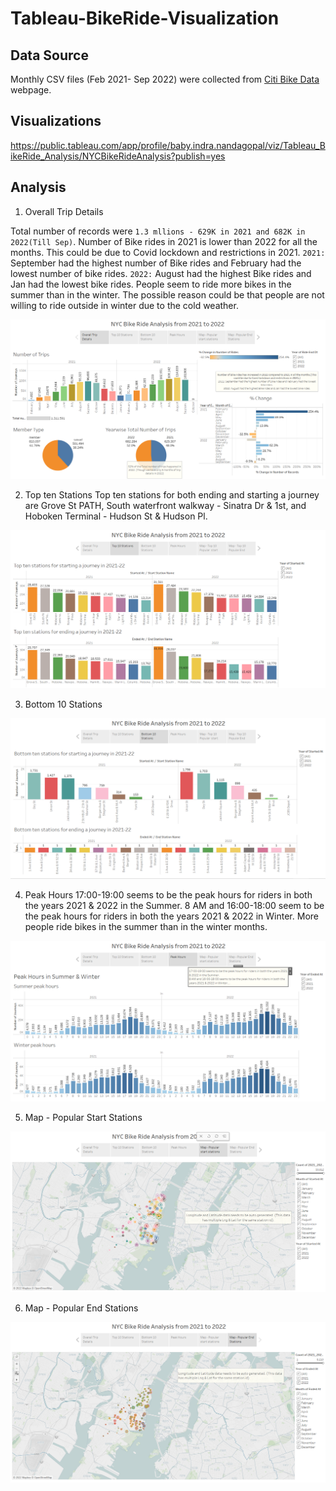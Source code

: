 # Tableau-BikeRide-Visualization

## Data Source

Monthly CSV files (Feb 2021- Sep 2022) were collected from [Citi Bike Data](https://www.citibikenyc.com/system-data) webpage.

## Visualizations

https://public.tableau.com/app/profile/baby.indra.nandagopal/viz/Tableau_BikeRide_Analysis/NYCBikeRideAnalysis?publish=yes

## Analysis

1. Overall Trip Details

Total number of records were `1.3 mllions - 629K in 2021 and 682K in 2022(Till Sep)`. Number of Bike rides in 2021 is lower than 2022 for all the months. This could be due to Covid lockdown and restrictions in 2021.
`2021:` September had the highest number of Bike rides and February had the lowest number of bike rides.
`2022:` August had the highest Bike rides and Jan had the lowest bike rides.
People seem to ride more bikes in the summer than in the winter. The possible reason could be that people are not willing to ride outside in winter due to the cold weather. 

![Overall Trip Details](Images/Overall_Trip_Details.PNG)

2.  Top ten Stations
Top ten stations for both ending and starting a journey are Grove St PATH, South waterfront walkway - Sinatra Dr & 1st, and Hoboken Terminal - Hudson St & Hudson Pl.

![Top 10 stations](Images/Top_10_Stations.PNG)

3.  Bottom 10 Stations

![Bottom 10 stations](Images/Bottom_10_Stations.PNG)

4.  Peak Hours
17:00-19:00 seems to be the peak hours for riders in both the years 2021 & 2022 in the Summer.
8 AM and 16:00-18:00 seem to be the peak hours for riders in both the years 2021 & 2022 in Winter.
More people ride bikes in the summer than in the winter months.

![Peak Hours](Images/Peak_Hours.PNG)

5.  Map - Popular Start Stations

![Map Popular Start Stations](Images/Map_Popular_Start_Stations.PNG)

6.  Map - Popular End Stations

![Map Popular End Stations](Images/Map_Popular_End_Stations.PNG)


